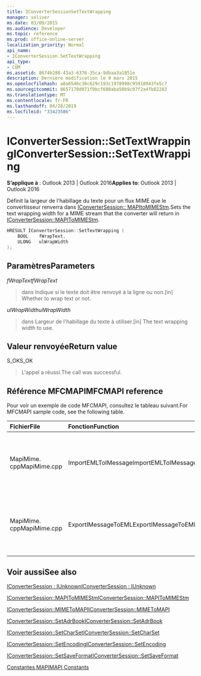 ```yaml
---
title: IConverterSessionSetTextWrapping
manager: soliver
ms.date: 03/09/2015
ms.audience: Developer
ms.topic: reference
ms.prod: office-online-server
localization_priority: Normal
api_name:
- IConverterSession.SetTextWrapping
api_type:
- COM
ms.assetid: 8674b288-43a3-6376-35ca-9dbaa3a1851e
description: Dernière modification le 9 mars 2015
ms.openlocfilehash: a8a6546c38c629c193c1978998c95918943fe5c7
ms.sourcegitcommit: 8657170d071f9bcf680aba50b9c07f2a4fb82283
ms.translationtype: MT
ms.contentlocale: fr-FR
ms.lasthandoff: 04/28/2019
ms.locfileid: "33423586"
---
```

# <a name="iconvertersessionsettextwrapping"></a><span data-ttu-id="ce08d-103">IConverterSession::SetTextWrapping</span><span class="sxs-lookup"><span data-stu-id="ce08d-103">IConverterSession::SetTextWrapping</span></span>

  
  
<span data-ttu-id="ce08d-104">**S’applique à** : Outlook 2013 | Outlook 2016</span><span class="sxs-lookup"><span data-stu-id="ce08d-104">**Applies to**: Outlook 2013 | Outlook 2016</span></span> 
  
<span data-ttu-id="ce08d-105">Définit la largeur de l'habillage du texte pour un flux MIME que le convertisseur renverra dans [IConverterSession:: MAPItoMIMEStm](iconvertersession-mapitomimestm.md).</span><span class="sxs-lookup"><span data-stu-id="ce08d-105">Sets the text wrapping width for a MIME stream that the converter will return in [IConverterSession::MAPIToMIMEStm](iconvertersession-mapitomimestm.md).</span></span>
  
```cpp
HRESULT IConverterSession::SetTextWrapping ( 
    BOOL    fWrapText, 
    ULONG   ulWrapWidth 
);
```

## <a name="parameters"></a><span data-ttu-id="ce08d-106">Paramètres</span><span class="sxs-lookup"><span data-stu-id="ce08d-106">Parameters</span></span>

 <span data-ttu-id="ce08d-107">*fWrapText*</span><span class="sxs-lookup"><span data-stu-id="ce08d-107">*fWrapText*</span></span> 
  
> <span data-ttu-id="ce08d-108">dans Indique si le texte doit être renvoyé à la ligne ou non.</span><span class="sxs-lookup"><span data-stu-id="ce08d-108">[in] Whether to wrap text or not.</span></span>
    
 <span data-ttu-id="ce08d-109">*ulWrapWidth*</span><span class="sxs-lookup"><span data-stu-id="ce08d-109">*ulWrapWidth*</span></span> 
  
> <span data-ttu-id="ce08d-110">dans Largeur de l'habillage du texte à utiliser.</span><span class="sxs-lookup"><span data-stu-id="ce08d-110">[in] The text wrapping width to use.</span></span>
    
## <a name="return-value"></a><span data-ttu-id="ce08d-111">Valeur renvoyée</span><span class="sxs-lookup"><span data-stu-id="ce08d-111">Return value</span></span>

<span data-ttu-id="ce08d-112">S_OK</span><span class="sxs-lookup"><span data-stu-id="ce08d-112">S_OK</span></span>
  
> <span data-ttu-id="ce08d-113">L'appel a réussi.</span><span class="sxs-lookup"><span data-stu-id="ce08d-113">The call was successful.</span></span>
    
## <a name="mfcmapi-reference"></a><span data-ttu-id="ce08d-114">Référence MFCMAPI</span><span class="sxs-lookup"><span data-stu-id="ce08d-114">MFCMAPI reference</span></span>

<span data-ttu-id="ce08d-115">Pour voir un exemple de code MFCMAPI, consultez le tableau suivant.</span><span class="sxs-lookup"><span data-stu-id="ce08d-115">For MFCMAPI sample code, see the following table.</span></span>
  
|<span data-ttu-id="ce08d-116">**Fichier**</span><span class="sxs-lookup"><span data-stu-id="ce08d-116">**File**</span></span>|<span data-ttu-id="ce08d-117">**Fonction**</span><span class="sxs-lookup"><span data-stu-id="ce08d-117">**Function**</span></span>|<span data-ttu-id="ce08d-118">**Commentaire**</span><span class="sxs-lookup"><span data-stu-id="ce08d-118">**Comment**</span></span>|
|:-----|:-----|:-----|
|<span data-ttu-id="ce08d-119">MapiMime. cpp</span><span class="sxs-lookup"><span data-stu-id="ce08d-119">MapiMime.cpp</span></span>  <br/> |<span data-ttu-id="ce08d-120">ImportEMLToIMessage</span><span class="sxs-lookup"><span data-stu-id="ce08d-120">ImportEMLToIMessage</span></span>  <br/> |<span data-ttu-id="ce08d-121">MFCMAPI utilise MimeToMAPI pour convertir un fichier EML en message MAPI.</span><span class="sxs-lookup"><span data-stu-id="ce08d-121">MFCMAPI uses MimeToMAPI to convert an EML file to a MAPI message.</span></span>  <br/> |
|<span data-ttu-id="ce08d-122">MapiMime. cpp</span><span class="sxs-lookup"><span data-stu-id="ce08d-122">MapiMime.cpp</span></span>  <br/> |<span data-ttu-id="ce08d-123">ExportIMessageToEML</span><span class="sxs-lookup"><span data-stu-id="ce08d-123">ExportIMessageToEML</span></span>  <br/> |<span data-ttu-id="ce08d-124">MFCMAPI utilise MAPIToMIMEStm pour convertir un message MAPI en fichier EML.</span><span class="sxs-lookup"><span data-stu-id="ce08d-124">MFCMAPI uses MAPIToMIMEStm to convert a MAPI message to an EML file.</span></span>  <br/> |
   
## <a name="see-also"></a><span data-ttu-id="ce08d-125">Voir aussi</span><span class="sxs-lookup"><span data-stu-id="ce08d-125">See also</span></span>



[<span data-ttu-id="ce08d-126">IConverterSession : IUnknown</span><span class="sxs-lookup"><span data-stu-id="ce08d-126">IConverterSession : IUnknown</span></span>](iconvertersessioniunknown.md)
  
[<span data-ttu-id="ce08d-127">IConverterSession::MAPIToMIMEStm</span><span class="sxs-lookup"><span data-stu-id="ce08d-127">IConverterSession::MAPIToMIMEStm</span></span>](iconvertersession-mapitomimestm.md)
  
[<span data-ttu-id="ce08d-128">IConverterSession::MIMEToMAPI</span><span class="sxs-lookup"><span data-stu-id="ce08d-128">IConverterSession::MIMEToMAPI</span></span>](iconvertersession-mimetomapi.md)
  
[<span data-ttu-id="ce08d-129">IConverterSession::SetAdrBook</span><span class="sxs-lookup"><span data-stu-id="ce08d-129">IConverterSession::SetAdrBook</span></span>](iconvertersession-setadrbook.md)
  
[<span data-ttu-id="ce08d-130">IConverterSession::SetCharSet</span><span class="sxs-lookup"><span data-stu-id="ce08d-130">IConverterSession::SetCharSet</span></span>](iconvertersession-setcharset.md)
  
[<span data-ttu-id="ce08d-131">IConverterSession::SetEncoding</span><span class="sxs-lookup"><span data-stu-id="ce08d-131">IConverterSession::SetEncoding</span></span>](iconvertersession-setencoding.md)
  
[<span data-ttu-id="ce08d-132">IConverterSession::SetSaveFormat</span><span class="sxs-lookup"><span data-stu-id="ce08d-132">IConverterSession::SetSaveFormat</span></span>](iconvertersession-setsaveformat.md)


[<span data-ttu-id="ce08d-133">Constantes MAPI</span><span class="sxs-lookup"><span data-stu-id="ce08d-133">MAPI Constants</span></span>](mapi-constants.md)

